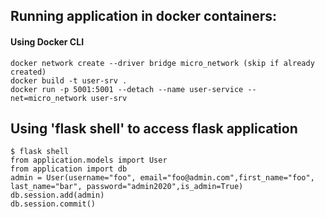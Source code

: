 ## Running application in docker containers:
#### Using Docker CLI

```
docker network create --driver bridge micro_network (skip if already created)
docker build -t user-srv .
docker run -p 5001:5001 --detach --name user-service --net=micro_network user-srv
```

## Using 'flask shell' to access flask application
```
$ flask shell
from application.models import User
from application import db
admin = User(username="foo", email="foo@admin.com",first_name="foo", last_name="bar", password="admin2020",is_admin=True)
db.session.add(admin)
db.session.commit()
```